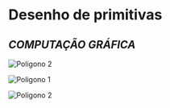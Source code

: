 # Desenho de primitivas

## _COMPUTAÇÃO GRÁFICA_


![Poligono 2](https://i.ibb.co/QkYFSqQ/Captura-de-tela-2021-04-06-145429.png)

![Poligono 1](https://i.ibb.co/TmMS9Mn/Captura-de-tela-2021-04-06-145519.png)

![Poligono 2](https://i.ibb.co/CPmV695/Captura-de-tela-2021-04-06-145550.png)
